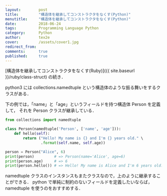 ```yaml
---
layout:        post
title:         "構造体を継承してコンストラクタをなくす(Python)"
menutitle:     "構造体を継承してコンストラクタをなくす(Python)"
date:          2018-06-24
tags:          Programming Language Python
category:      Python
author:        tex2e
cover:         /assets/cover1.jpg
redirect_from:
comments:      true
published:     true
---
```


[構造体を継承してコンストラクタをなくす(Ruby)]({{ site.baseurl }}/ruby/class-struct)
の続き．

python3 には collections.namedtuple という構造体のような振る舞いをするクラスがある．

下の例では，「name」と「age」というフィールドを持つ構造体 Person を定義して，
それを Person クラスが継承している．

```python
from collections import namedtuple

class Person(namedtuple('Person', ['name', 'age'])):
    def hello(self):
        return ("Hello! My name is {} and I'm {} years old." \
                .format(self.name, self.age))

person = Person("Alice", 6)
print(person)         # => Person(name='Alice', age=6)
print(person.age)     # => 6
print(person.hello()) # => Hello! My name is Alice and I'm 6 years old.
```

namedtuple クラスのインスタンスもまたクラスなので，上のように継承することができる．
python で単純に制約のないフィールドを定義したいならば，namedtuple を使うのをおすすめする．

